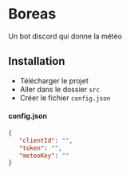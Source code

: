 # Boreas
 Un bot discord qui donne la météo
 
 ## Installation 
 - Télécharger le projet 
 - Aller dans le dossier ```src```
 - Créer le fichier ```config.json```
 #### config.json ####
 ```json
 {
    "clientId": "",
	"token": "",
    "meteoKey": ""
}
```
